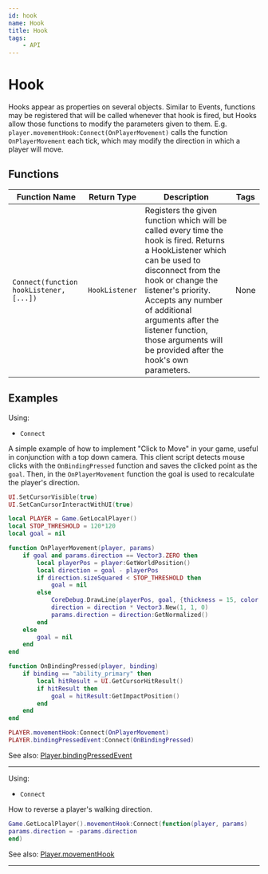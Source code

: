 ```yaml
---
id: hook
name: Hook
title: Hook
tags:
    - API
---
```


# Hook

Hooks appear as properties on several objects. Similar to Events, functions may be registered that will be called whenever that hook is fired, but Hooks allow those functions to modify the parameters given to them. E.g. `player.movementHook:Connect(OnPlayerMovement)` calls the function `OnPlayerMovement` each tick, which may modify the direction in which a player will move.

## Functions

| Function Name | Return Type | Description | Tags |
| -------- | ----------- | ----------- | ---- |
| `Connect(function hookListener, [...])` | `HookListener` | Registers the given function which will be called every time the hook is fired. Returns a HookListener which can be used to disconnect from the hook or change the listener's priority. Accepts any number of additional arguments after the listener function, those arguments will be provided after the hook's own parameters. | None |

## Examples

Using:

- `Connect`

A simple example of how to implement "Click to Move" in your game, useful in conjunction with a top down camera. This client script detects mouse clicks with the `OnBindingPressed` function and saves the clicked point as the `goal`. Then, in the `OnPlayerMovement` function the goal is used to recalculate the player's direction.

```lua
UI.SetCursorVisible(true)
UI.SetCanCursorInteractWithUI(true)

local PLAYER = Game.GetLocalPlayer()
local STOP_THRESHOLD = 120*120
local goal = nil

function OnPlayerMovement(player, params)
    if goal and params.direction == Vector3.ZERO then
        local playerPos = player:GetWorldPosition()
        local direction = goal - playerPos
        if direction.sizeSquared < STOP_THRESHOLD then
            goal = nil
        else
            CoreDebug.DrawLine(playerPos, goal, {thickness = 15, color = Color.New(1, .5, 0)})
            direction = direction * Vector3.New(1, 1, 0)
            params.direction = direction:GetNormalized()
        end
    else
        goal = nil
    end
end

function OnBindingPressed(player, binding)
    if binding == "ability_primary" then
        local hitResult = UI.GetCursorHitResult()
        if hitResult then
            goal = hitResult:GetImpactPosition()
        end
    end
end

PLAYER.movementHook:Connect(OnPlayerMovement)
PLAYER.bindingPressedEvent:Connect(OnBindingPressed)
```

See also: [Player.bindingPressedEvent](player.md)

---

Using:

- `Connect`

How to reverse a player's walking direction.

```lua
Game.GetLocalPlayer().movementHook:Connect(function(player, params)
params.direction = -params.direction
end)
```

See also: [Player.movementHook](player.md)

---
